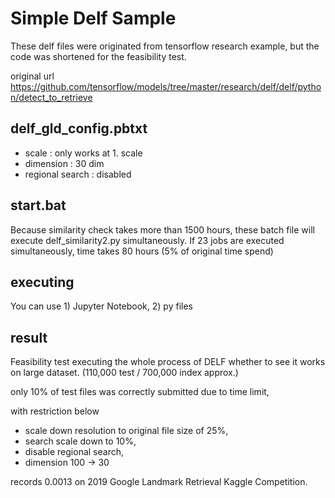 # Simple Delf Sample

These delf files were originated from tensorflow research example,
but the code was shortened for the feasibility test.

original url
https://github.com/tensorflow/models/tree/master/research/delf/delf/python/detect_to_retrieve

## delf_gld_config.pbtxt

- scale : only works at 1. scale
- dimension : 30 dim
- regional search : disabled

## start.bat

Because similarity check takes more than 1500 hours, 
these batch file will execute delf_similarity2.py simultaneously.
If 23 jobs are executed simultaneously, time takes 80 hours (5% of original time spend)

## executing 
You can use 1) Jupyter Notebook, 2) py files

## result
Feasibility test executing the whole process of DELF whether to see it works on large dataset.
(110,000 test / 700,000 index approx.)

only 10% of test files was correctly submitted due to time limit, 

with restriction below
- scale down resolution to original file size of 25%, 
- search scale down to 10%, 
- disable regional search, 
- dimension 100 -> 30

records 0.0013 on 2019 Google Landmark Retrieval Kaggle Competition.
